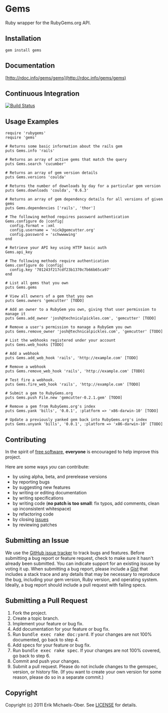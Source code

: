 Gems
====
Ruby wrapper for the RubyGems.org API.

Installation
------------
    gem install gems

Documentation
-------------
[http://rdoc.info/gems/gems](http://rdoc.info/gems/gems)

Continuous Integration
----------------------
[![Build Status](http://travis-ci.org/sferik/gems.png)](http://travis-ci.org/sferik/gems)

Usage Examples
--------------
    require 'rubygems'
    require 'gems'

    # Returns some basic information about the rails gem
    puts Gems.info 'rails'

    # Returns an array of active gems that match the query
    puts Gems.search 'cucumber'

    # Returns an array of gem version details
    puts Gems.versions 'coulda'

    # Returns the number of downloads by day for a particular gem version
    puts Gems.downloads 'coulda', '0.6.3'

    # Returns an array of gem dependency details for all versions of given gems
    puts Gems.dependencies ['rails', 'thor']

    # The following method requires password authentication
    Gems.configure do |config|
      config.format = :xml
      config.username = 'nick@gemcutter.org'
      config.password = 'schwwwwing'
    end

    # Retrieve your API key using HTTP basic auth
    Gems.api_key

    # The following methods require authentication
    Gems.configure do |config|
      config.key '701243f217cdf23b1370c7b66b65ca97'
    end

    # List all gems that you own
    puts Gems.gems

    # View all owners of a gem that you own
    puts Gems.owners 'gemcutter' [TODO]

    # Add an owner to a RubyGem you own, giving that user permission to manage it
    puts Gems.add_owner 'josh@technicalpickles.com', 'gemcutter' [TODO]

    # Remove a user's permission to manage a RubyGem you own
    puts Gems.remove_owner 'josh@technicalpickles.com', 'gemcutter' [TODO]

    # List the webhooks registered under your account
    puts Gems.web_hooks [TODO]

    # Add a webhook
    puts Gems.add_web_hook 'rails', 'http://example.com' [TODO]

    # Remove a webhook
    puts Gems.remove_web_hook 'rails', 'http://example.com' [TODO]

    # Test fire a webhook.
    puts Gems.fire_web_hook 'rails', 'http://example.com' [TODO]

    # Submit a gem to RubyGems.org
    puts Gems.push File.new 'gemcutter-0.2.1.gem' [TODO]

    # Remove a gem from RubyGems.org's index
    puts Gems.yank 'bills', '0.0.1', :platform => 'x86-darwin-10' [TODO]

    # Update a previously yanked gem back into RubyGems.org's index
    puts Gems.unyank 'bills', '0.0.1', :platform => 'x86-darwin-10' [TODO]

Contributing
------------
In the spirit of [free software](http://www.fsf.org/licensing/essays/free-sw.html), **everyone** is encouraged to help improve this project.

Here are some ways *you* can contribute:

* by using alpha, beta, and prerelease versions
* by reporting bugs
* by suggesting new features
* by writing or editing documentation
* by writing specifications
* by writing code (**no patch is too small**: fix typos, add comments, clean up inconsistent whitespace)
* by refactoring code
* by closing [issues](https://github.com/sferik/gems/issues)
* by reviewing patches

Submitting an Issue
-------------------
We use the [GitHub issue tracker](https://github.com/sferik/gems/issues) to track bugs and
features. Before submitting a bug report or feature request, check to make sure it hasn't already
been submitted. You can indicate support for an existing issuse by voting it up. When submitting a
bug report, please include a [Gist](https://gist.github.com/) that includes a stack trace and any
details that may be necessary to reproduce the bug, including your gem version, Ruby version, and
operating system. Ideally, a bug report should include a pull request with failing specs.

Submitting a Pull Request
-------------------------
1. Fork the project.
2. Create a topic branch.
3. Implement your feature or bug fix.
4. Add documentation for your feature or bug fix.
5. Run <tt>bundle exec rake doc:yard</tt>. If your changes are not 100% documented, go back to step 4.
6. Add specs for your feature or bug fix.
7. Run <tt>bundle exec rake spec</tt>. If your changes are not 100% covered, go back to step 6.
8. Commit and push your changes.
9. Submit a pull request. Please do not include changes to the gemspec, version, or history file. (If you want to create your own version for some reason, please do so in a separate commit.)

Copyright
---------
Copyright (c) 2011 Erik Michaels-Ober.
See [LICENSE](https://github.com/sferik/gems/blob/master/LICENSE.md) for details.
